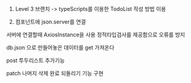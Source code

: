 1. Level 3 브랜치
   -> typeScripts를 이용한 TodoList 작성 방법 이용

2. 컴포넌트에 json.server를 연결

서버에 연결할때 AxiosInstance을 사용 정적타입검사를 제공함으로 오류를 방지

db.json 으로 만들어놓은 데이터를 get 가져온다

post 투두리스트 추가기능

patch 나머지 삭제 완료 되돌리기 기능 구현
